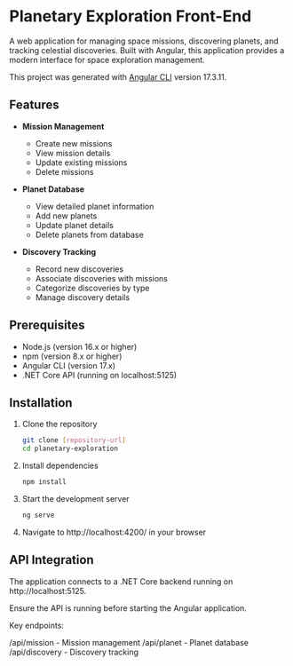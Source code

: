 # Planetary Exploration Front-End

A web application for managing space missions, discovering planets, and tracking celestial discoveries. Built with Angular, this application provides a modern interface for space exploration management.

This project was generated with [Angular CLI](https://github.com/angular/angular-cli) version 17.3.11.

## Features

- **Mission Management**
  - Create new missions
  - View mission details
  - Update existing missions
  - Delete missions

- **Planet Database**
  - View detailed planet information
  - Add new planets
  - Update planet details
  - Delete planets from database

- **Discovery Tracking**
  - Record new discoveries
  - Associate discoveries with missions
  - Categorize discoveries by type
  - Manage discovery details

## Prerequisites

- Node.js (version 16.x or higher)
- npm (version 8.x or higher)
- Angular CLI (version 17.x)
- .NET Core API (running on localhost:5125)

## Installation

1. Clone the repository
   ```bash
   git clone [repository-url]
   cd planetary-exploration

2. Install dependencies
    ```bash
    npm install
3. Start the development server
    ```bash
    ng serve
4. Navigate to http://localhost:4200/ in your browser

## API Integration

The application connects to a .NET Core backend running on http://localhost:5125. 

Ensure the API is running before starting the Angular application.

Key endpoints:

/api/mission - Mission management
/api/planet - Planet database
/api/discovery - Discovery tracking

